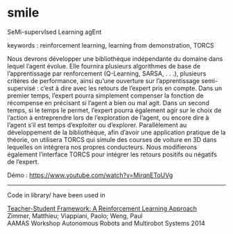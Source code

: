 smile
=====

SeMi-supervIsed Learning agEnt

keywords : reinforcement learning, learning from demonstration, TORCS



Nous devrons développer une bibliothèque indépendante du domaine dans lequel l’agent évolue. 
Elle fournira plusieurs algorithmes de base de l’apprentissage
par renforcement (Q-Learning, SARSA, . . .), plusieurs critères de performance, ainsi
qu’une ouverture sur l’apprentissage semi-supervisé : c’est à dire avec les retours de
l’expert pris en compte.
Dans un premier temps, l’expert pourra simplement compenser la fonction de
récompense en précisant si l’agent a bien ou mal agit. Dans un second temps, si
le temps le permet, l’expert pourra également agir sur le choix de l’action à entreprendre lors de l’exploration de l’agent, ou encore dire à l’agent s’il est temps
d’exploiter ou d’explorer.
Parallèlement au développement de la bibliothèque, afin d’avoir une application
pratique de la théorie, on utilisera TORCS qui simule des courses de voiture en 3D
dans lequelles on intégrera nos propres conducteurs. Nous modifierons également
l’interface TORCS pour intégrer les retours positifs ou négatifs de l’expert.

Démo :
https://www.youtube.com/watch?v=MirqnEToUVg

<hr>
Code in library/ have been used in <br>

[Teacher-Student Framework: A Reinforcement Learning Approach](https://matthieu-zimmer.net/publications/ARMS2014.pdf)<br>
Zimmer, Matthieu; Viappiani, Paolo; Weng, Paul <br>
AAMAS Workshop Autonomous Robots and Multirobot Systems 2014
